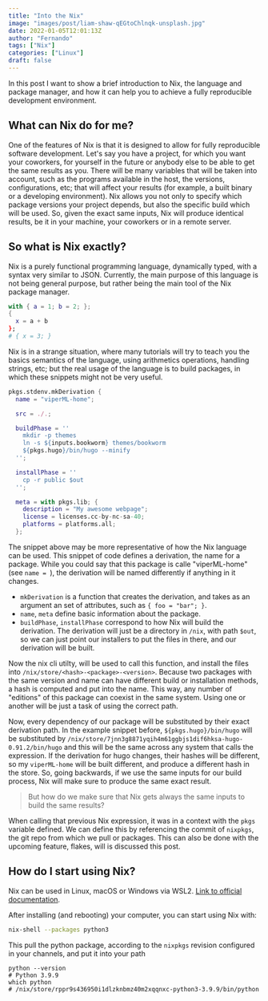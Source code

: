 ```yaml
---
title: "Into the Nix"
image: "images/post/liam-shaw-qEGtoChlnqk-unsplash.jpg"
date: 2022-01-05T12:01:13Z
author: "Fernando"
tags: ["Nix"]
categories: ["Linux"]
draft: false
---
```


In this post I want to show a brief introduction to Nix, the language and package manager, and how it can help you to achieve a fully reproducible development environment.

## What can Nix do for me?

One of the features of Nix is that it is designed to allow for fully reproducible software development. Let's say you have a project, for which you want your coworkers, for yourself in the future or anybody else to be able to get the same results as you. There will be many variables that will be taken into account, such as the programs available in the host, the versions, configurations, etc; that will affect your results (for example, a built binary or a developing environment). Nix allows you not only to specify which package versions your project depends, but also the specific build which will be used. So, given the exact same inputs, Nix will produce identical results, be it in your machine, your coworkers or in a remote server.


## So what is Nix exactly?

Nix is a purely functional programming language, dynamically typed, with a syntax very similar to JSON. Currently, the main purpose of this language is not being general purpose, but rather being the main tool of the Nix package manager.

```nix
with { a = 1; b = 2; };
{
  x = a + b
};
# { x = 3; }
```

Nix is in a strange situation, where many tutorials will try to teach you the basics semantics of the language, using arithmetics operations, handling strings, etc; but the real usage of the language is to build packages, in which these snippets might not be very useful.

```nix
pkgs.stdenv.mkDerivation {
  name = "viperML-home";

  src = ./.;

  buildPhase = ''
    mkdir -p themes
    ln -s ${inputs.bookworm} themes/bookworm
    ${pkgs.hugo}/bin/hugo --minify
  '';

  installPhase = ''
    cp -r public $out
  '';

  meta = with pkgs.lib; {
    description = "My awesome webpage";
    license = licenses.cc-by-nc-sa-40;
    platforms = platforms.all;
  };
```

The snippet above may be more representative of how the Nix language can be used. This snippet of code defines a derivation, the name for a package. While you could say that this package is calle "viperML-home" (see `name = `), the derivation will be named differently if anything in it changes.

- `mkDerivation` is a function that creates the derivation, and takes as an argument an set of attributes, such as `{ foo = "bar"; }`.
- `name`, `meta` define basic information about the package.
- `buildPhase`, `installPhase` correspond to how Nix will build the derivation. The derivation will just be a directory in `/nix`, with path `$out`, so we can just point our installers to put the files in there, and our derivation will be built.

Now the nix cli utilty, will be used to call this function, and install the files into `/nix/store/<hash>-<package>-<version>`. Because two packages with the same version and name can have different build or installation methods, a hash is computed and put into the name. This way, any number of "editions" of this package can coexist in the same system. Using one or another will be just a task of using the correct path.

Now, every dependency of our package will be substituted by their exact derivation path. In the example snippet before, `${pkgs.hugo}/bin/hugo` will be substituted by `/nix/store/7jnn3g8871yqih4m61ggbjs1dif6hksa-hugo-0.91.2/bin/hugo` and this will be the same across any system that calls the expression. If the derivation for hugo changes, their hashes will be different, so my `viperML-home` will be built different, and produce a different hash in the store. So, going backwards, if we use the same inputs for our build process, Nix will make sure to produce the same exact result.

> But how do we make sure that Nix gets always the same inputs to build the same results?

When calling that previous Nix expression, it was in a context with the `pkgs` variable defined. We can define this by referencing the commit of `nixpkgs`, the git repo from which we pull or packages. This can also be done with the upcoming feature, flakes, will is discussed this post.


## How do I start using Nix?

Nix can be used in Linux, macOS or Windows via WSL2. [Link to official documentation](https://nixos.org/guides/install-nix.html).

After installing (and rebooting) your computer, you can start using Nix with:

```bash
nix-shell --packages python3
```

This pull the python package, according to the `nixpkgs` revision configured in your channels, and put it into your path

```
python --version
# Python 3.9.9
which python
# /nix/store/rppr9s436950i1dlzknbmz40m2xqqnxc-python3-3.9.9/bin/python
```
